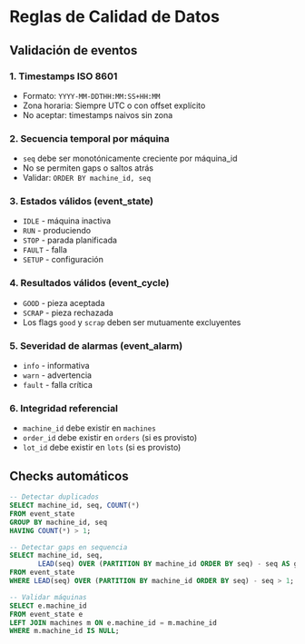 # Reglas de Calidad de Datos

## Validación de eventos

### 1. Timestamps ISO 8601

- Formato: `YYYY-MM-DDTHH:MM:SS+HH:MM`
- Zona horaria: Siempre UTC o con offset explícito
- No aceptar: timestamps naivos sin zona

### 2. Secuencia temporal por máquina

- `seq` debe ser monotónicamente creciente por máquina_id
- No se permiten gaps o saltos atrás
- Validar: `ORDER BY machine_id, seq`

### 3. Estados válidos (event_state)

- `IDLE` - máquina inactiva
- `RUN` - produciendo
- `STOP` - parada planificada
- `FAULT` - falla
- `SETUP` - configuración

### 4. Resultados válidos (event_cycle)

- `GOOD` - pieza aceptada
- `SCRAP` - pieza rechazada
- Los flags `good` y `scrap` deben ser mutuamente excluyentes

### 5. Severidad de alarmas (event_alarm)

- `info` - informativa
- `warn` - advertencia
- `fault` - falla crítica

### 6. Integridad referencial

- `machine_id` debe existir en `machines`
- `order_id` debe existir en `orders` (si es provisto)
- `lot_id` debe existir en `lots` (si es provisto)

## Checks automáticos

```sql
-- Detectar duplicados
SELECT machine_id, seq, COUNT(*) 
FROM event_state 
GROUP BY machine_id, seq 
HAVING COUNT(*) > 1;

-- Detectar gaps en sequencia
SELECT machine_id, seq, 
       LEAD(seq) OVER (PARTITION BY machine_id ORDER BY seq) - seq AS gap
FROM event_state
WHERE LEAD(seq) OVER (PARTITION BY machine_id ORDER BY seq) - seq > 1;

-- Validar máquinas
SELECT e.machine_id 
FROM event_state e
LEFT JOIN machines m ON e.machine_id = m.machine_id
WHERE m.machine_id IS NULL;
```
